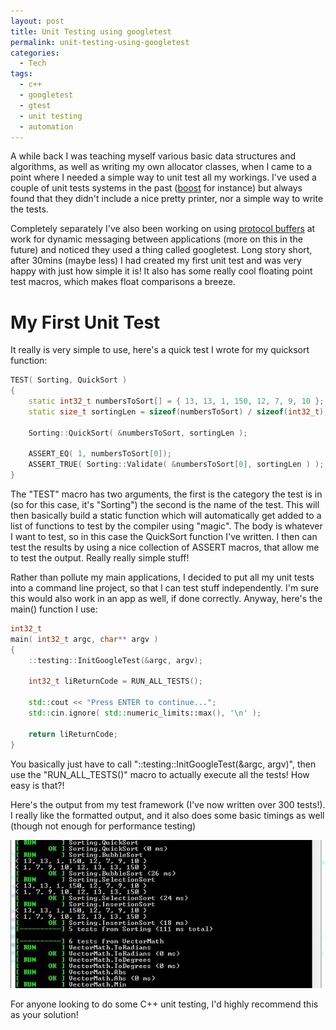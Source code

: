 ```yaml
---
layout: post
title: Unit Testing using googletest
permalink: unit-testing-using-googletest
categories:
  - Tech
tags:
  - c++
  - googletest
  - gtest
  - unit testing
  - automation
---
```


A while back I was teaching myself various basic data structures and algorithms, as well as writing my own allocator classes, when I came to a point where I needed a simple way to unit test all my workings. I've used a couple of unit tests systems in the past ([boost](http://www.boost.org/doc/libs/1_35_0/libs/test/doc/components/utf/index.html) for instance) but always found that they didn't include a nice pretty printer, nor a simple way to write the tests.

Completely separately I've also been working on using [protocol buffers](https://code.google.com/p/protobuf/) at work for dynamic messaging between applications (more on this in the future) and noticed they used a thing called googletest. Long story short, after 30mins (maybe less) I had created my first unit test and was very happy with just how simple it is! It also has some really cool floating point test macros, which makes float comparisons a breeze.

# My First Unit Test

It really is very simple to use, here's a quick test I wrote for my quicksort function:

```cpp
TEST( Sorting, QuickSort )
{
    static int32_t numbersToSort[] = { 13, 13, 1, 150, 12, 7, 9, 10 };
    static size_t sortingLen = sizeof(numbersToSort) / sizeof(int32_t);

    Sorting::QuickSort( &numbersToSort, sortingLen );

    ASSERT_EQ( 1, numbersToSort[0]);
    ASSERT_TRUE( Sorting::Validate( &numbersToSort[0], sortingLen ) );
}
```

The "TEST" macro has two arguments, the first is the category the test is in (so for this case, it's "Sorting") the second is the name of the test. This will then basically build a static function which will automatically get added to a list of functions to test by the compiler using "magic". The body is whatever I want to test, so in this case the QuickSort function I've written. I then can test the results by using a nice collection of ASSERT macros, that allow me to test the output. Really really simple stuff!

Rather than pollute my main applications, I decided to put all my unit tests into a command line project, so that I can test stuff independently. I'm sure this would also work in an app as well, if done correctly. Anyway, here's the main() function I use:

```cpp
int32_t
main( int32_t argc, char** argv )
{
    ::testing::InitGoogleTest(&argc, argv);

    int32_t liReturnCode = RUN_ALL_TESTS();

    std::cout << "Press ENTER to continue...";
    std::cin.ignore( std::numeric_limits::max(), '\n' );

    return liReturnCode;
}
```

You basically just have to call "::testing::InitGoogleTest(&argc, argv)", then use the "RUN_ALL_TESTS()" macro to actually execute all the tests! How easy is that?!

Here's the output from my test framework (I've now written over 300 tests!). I really like the formatted output, and it also does some basic timings as well (though not enough for performance testing)

[![UnitTests](/uploads/posts/unit-testing-using-googletest/UnitTests-small.jpg)](/uploads/posts/unit-testing-using-googletest/UnitTests.jpg)

For anyone looking to do some C++ unit testing, I'd highly recommend this as your solution!
